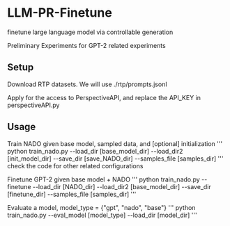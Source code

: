 # LLM-PR-Finetune
finetune large language model via controllable generation

Preliminary Experiments for GPT-2 related experiments

## Setup

Download RTP datasets. We will use ./rtp/prompts.jsonl

Apply for the access to PerspectiveAPI, and replace the API_KEY in perspectiveAPI.py

## Usage

Train NADO given base model, sampled data, and [optional] initialization
'''
python train_nado.py --load_dir [base_model_dir] --load_dir2 [init_model_dir] --save_dir [save_NADO_dir] --samples_file [samples_dir]
'''
check the code for other related configurations

Finetune GPT-2 given base model + NADO
'''
python train_nado.py --finetune --load_dir [NADO_dir] --load_dir2 [base_model_dir] --save_dir [finetune_dir] --samples_file [samples_dir] 
'''

Evaluate a model, model_type = {"gpt", "nado", "base"}
'''
python train_nado.py --eval_model [model_type] --load_dir [model_dir]
'''
